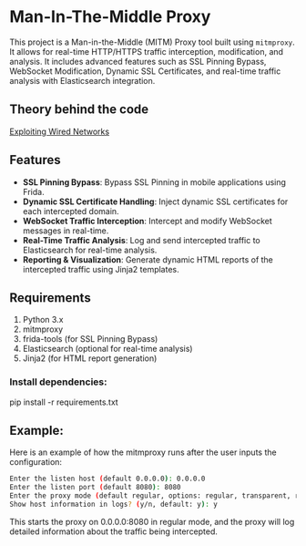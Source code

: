 # Man-In-The-Middle Proxy

This project is a Man-in-the-Middle (MITM) Proxy tool built using `mitmproxy`.
It allows for real-time HTTP/HTTPS traffic interception, modification, and analysis.
It includes advanced features such as SSL Pinning Bypass, WebSocket Modification, Dynamic SSL Certificates, and real-time traffic analysis with Elasticsearch integration.

## Theory behind the code
[Exploiting Wired Networks](https://claudiaslibrary.notion.site/Exploiting-Wired-Networks-13219f75683280ef8cdecaa2feca683e)

## Features

- **SSL Pinning Bypass**: Bypass SSL Pinning in mobile applications using Frida.
- **Dynamic SSL Certificate Handling**: Inject dynamic SSL certificates for each intercepted domain.
- **WebSocket Traffic Interception**: Intercept and modify WebSocket messages in real-time.
- **Real-Time Traffic Analysis**: Log and send intercepted traffic to Elasticsearch for real-time analysis.
- **Reporting & Visualization**: Generate dynamic HTML reports of the intercepted traffic using Jinja2 templates.

## Requirements

1. Python 3.x
2. mitmproxy
3. frida-tools (for SSL Pinning Bypass)
4. Elasticsearch (optional for real-time analysis)
5. Jinja2 (for HTML report generation)

### Install dependencies:

pip install -r requirements.txt

## Example:
Here is an example of how the mitmproxy runs after the user inputs the configuration:

```bash
Enter the listen host (default 0.0.0.0): 0.0.0.0
Enter the listen port (default 8080): 8080
Enter the proxy mode (default regular, options: regular, transparent, reverse): regular
Show host information in logs? (y/n, default: y): y
```
This starts the proxy on 0.0.0.0:8080 in regular mode, and the proxy will log detailed information about the traffic being intercepted.

